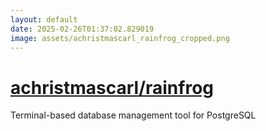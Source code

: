 ```yaml
---
layout: default
date: 2025-02-26T01:37:02.829019
image: assets/achristmascarl_rainfrog_cropped.png
---
```


# [achristmascarl/rainfrog](https://github.com/achristmascarl/rainfrog)

Terminal-based database management tool for PostgreSQL
